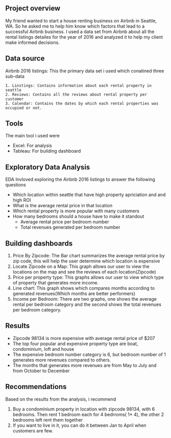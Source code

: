 ## Project overview
My friend wanted to start a house renting business on Airbnb in Seattle, WA. So he asked me to help him know which factors that lead to a successful Airbnb business. I used a data set from Airbnb about all the rental listings detailes for the year of 2016 and analyzed it to help my client make informed decisions.

## Data source

Airbnb 2016 listings: This the primary data set i used which conatined three sub-data
    
    1. Linstings: Contains information about each rental property in seattle
    2. Reviews: Contains all the reviews about rental property per customer
    3. Calendar: Contains the dates by which each rental properties was occupied or not.

## Tools

The main tool i used were 
-  Excel: For analysis
-  Tableau: For building dashboard

## Exploratory Data Analysis

EDA Invloved exploring the Airbnb 2016 listings to answer the following questions

- Which location within seattle that have high property apriciation and and high ROI
- What is the average rental price in that location
- Which rental property is more popular with many customers
- How many bedrooms should a house have to make it standout
     - Average rental price per bedroom number
     - Total revenues generated per bedroom number

## Building dashboards

1.	Price By Zipcode: The Bar chart summarizes the average rental price by zip code, this will help the user determine which location is expensive
2.	Locate Zipcode on a Map: This graph allows our user to view the locations on the map and see the reviews of each location(Zipcode)
3.	Price per property type: This graphs allows our user to view which type of property that generates more income.
4.	Line chart: This graph shows which compares months according to generated revenues(Which months are better performers)
5.	Income per Bedroom: There are two graphs, one shows the average rental per bedroom category and the second shows the total revenues per bedroom category.

## Results

- Zipcode 98134 is more expensive with average rental price of $207
- The top four popular and expensive property type are boat, condominium, loft and house
- The expensive bedroom number category is 6, but bedroom number of 1 generates more revenues compared to others.
- The months that generates more revenues are from May to July and from October to December

## Recommendations

Based on the results from the analysis, i recommend
1. Buy a condominium property in location with zipcode 98134, with 6 bedrooms. Then rent 1 bedroom each for 4 bedrroms( 1* 4), the other 2 bedrooms left rent them together
2. If you want to live in it, you can do it between Jan to April when customers are few.
